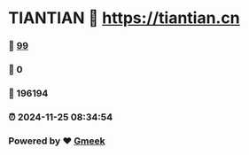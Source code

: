# TIANTIAN :link: https://tiantian.cn 
### :page_facing_up: [99](https://tiantian.cn/tag.html) 
### :speech_balloon: 0 
### :hibiscus: 196194 
### :alarm_clock: 2024-11-25 08:34:54 
### Powered by :heart: [Gmeek](https://github.com/Meekdai/Gmeek)
